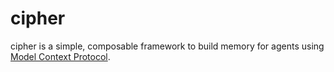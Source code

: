# cipher
cipher is a simple, composable framework to build memory for agents using [Model Context Protocol](https://modelcontextprotocol.io/introduction).
